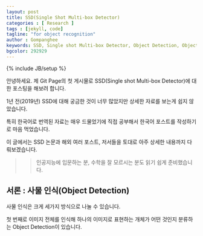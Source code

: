 ```yaml
---
layout: post
title: SSD(Single Shot Multi-box Detector)
categories : [ Research ]
tags : [jekyll, code]
tagline: "for object recognition"
author : Gompanghee
keywords: SSD, Single shot Multi-box Detector, Object Detection, Object Recognition
bgcolor: 292929
---
```

{% include JB/setup %}

<!--{% include post-side-bar.html %}-->

안녕하세요. 제 Git Page의 첫 게시물로 SSD(Single shot Multi-box Detector)에 대한 포스팅을 해보려 합니다.

1년 전(2019년) SSD에 대해 궁금한 것이 너무 많았지만 상세한 자료를 보는게 쉽지 않았습니다.

특히 한국어로 번역된 자료는 매우 드물었기에 직접 공부해서 한국어 포스트를 작성하기로 마음 먹었습니다.

이 글에서는 SSD 논문과 해외 여러 포스트, 저서들을 토대로 아주 상세한 내용까지 다뤄보겠습니다.
>> 인공지능에 입문하는 분, 수학을 잘 모르시는 분도 읽기 쉽게 준비했습니다.



## 서론 : 사물 인식(Object Detection)

사물 인식은 크게 세가지 방식으로 나눌 수 있습니다.

첫 번째로 이미지 전체를 인식해 하나의 이미지로 표현하는 개체가 어떤 것인지 분류하는 Object Detection이 있습니다.

